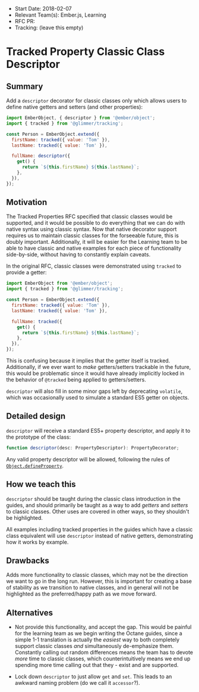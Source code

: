 - Start Date: 2018-02-07
- Relevant Team(s): Ember.js, Learning
- RFC PR:
- Tracking: (leave this empty)

# Tracked Property Classic Class Descriptor

## Summary

Add a `descriptor` decorator for classic classes only which allows users to
define native getters and setters (and other properties):

```js
import EmberObject, { descriptor } from '@ember/object';
import { tracked } from '@glimmer/tracking';

const Person = EmberObject.extend({
  firstName: tracked({ value: 'Tom' }),
  lastName: tracked({ value: 'Tom' }),

  fullName: descriptor({
    get() {
      return `${this.firstName} ${this.lastName}`;
    },
  }),
});
```

## Motivation

The Tracked Properties RFC specified that classic classes would be supported,
and it would be possible to do everything that we can do with native syntax
using classic syntax. Now that native decorator support requires us to maintain
classic classes for the forseeable future, this is doubly important.
Additionally, it will be easier for the Learning team to be able to have classic
and native examples for each piece of functionality side-by-side, without having
to constantly explain caveats.

In the original RFC, classic classes were demonstrated using `tracked` to
provide a getter:

```js
import EmberObject from '@ember/object';
import { tracked } from '@glimmer/tracking';

const Person = EmberObject.extend({
  firstName: tracked({ value: 'Tom' }),
  lastName: tracked({ value: 'Tom' }),

  fullName: tracked({
    get() {
      return `${this.firstName} ${this.lastName}`;
    },
  }),
});
```

This is confusing because it implies that the getter itself is tracked.
Additionally, if we ever want to _make_ getters/setters trackable in the future,
this would be problematic since it would have already implicitly locked in the
behavior of `@tracked` being applied to getters/setters.

`descriptor` will also fill in some minor gaps left by deprecating `volatile`,
which was occasionally used to simulate a standard ES5 getter on objects.

## Detailed design

`descriptor` will receive a standard ES5+ property descriptor, and apply it to
the prototype of the class:

```ts
function descriptor(desc: PropertyDescriptor): PropertyDecorator;
```

Any valid property descriptor will be allowed, following the rules of
[`Object.defineProperty`](https://developer.mozilla.org/en-US/docs/Web/JavaScript/Reference/Global_Objects/Object/defineProperty).

## How we teach this

`descriptor` should be taught during the classic class introduction in the
guides, and should primarily be taught as a way to add _getters_ and _setters_
to classic classes. Other uses are covered in other ways, so they shouldn't be
highlighted.

All examples including tracked properties in the guides which have a classic
class equivalent will use `descriptor` instead of native getters, demonstrating
how it works by example.

## Drawbacks

Adds more functionality to classic classes, which may not be the direction we
want to go in the long run. However, this is important for creating a base of
stability as we transition to native classes, and in general will not be
highlighted as the preferred/happy path as we move forward.

## Alternatives

- Not provide this functionality, and accept the gap. This would be painful for
  the learning team as we begin writing the Octane guides, since a simple 1-1
  translation is actually the _easiest_ way to both completely support classic
  classes _and_ simultaneously de-emphasize them. Constantly calling out random
  differences means the team has to devote _more_ time to classic classes, which
  counterintuitively means we end up spending more time calling out that they -
  exist and are supported.

- Lock down `descriptor` to just allow `get` and `set`. This leads to an awkward
  naming problem (do we call it `accessor`?).
